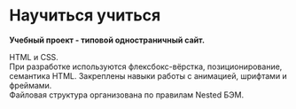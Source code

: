 # Научиться учиться

**Учебный проект - типовой одностраничный сайт.**

HTML и CSS.  
При разработке используются флексбокс-вёрстка, позиционирование, семантика HTML. Закреплены навыки работы с анимацией, шрифтами и фреймами.  
Файловая структура организована по правилам Nested БЭМ.
